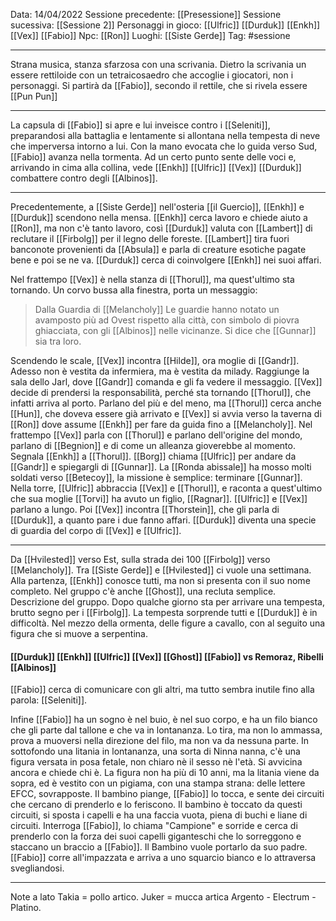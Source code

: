 Data: 14/04/2022
Sessione precedente: [[Presessione]]
Sessione sucessiva: [[Sessione 2]]
Personaggi in gioco: [[Ulfric]] [[Durduk]] [[Enkh]] [[Vex]] [[Fabio]]
Npc: [[Ron]]
Luoghi: [[Siste Gerde]] 
Tag: #sessione 

---
Strana musica, stanza sfarzosa con una scrivania. Dietro la scrivania un essere rettiloide con un tetraicosaedro che accoglie i giocatori, non i personaggi. Si partirà da [[Fabio]], secondo il rettile, che si rivela essere [[Pun Pun]]

----
La capsula di [[Fabio]] si apre e lui inveisce contro i [[Seleniti]], preparandosi alla battaglia e lentamente si allontana nella tempesta di neve che imperversa intorno a lui.
Con la mano evocata che lo guida verso Sud, [[Fabio]] avanza nella tormenta. Ad un certo punto sente delle voci e, arrivando in cima alla collina, vede [[Enkh]] [[Ulfric]] [[Vex]] [[Durduk]] combattere contro degli [[Albinos]]. 

----
Precedentemente, a [[Siste Gerde]] nell'osteria [[il Guercio]], [[Enkh]] e [[Durduk]] scendono nella mensa. [[Enkh]] cerca lavoro e chiede aiuto a [[Ron]], ma non c'è tanto lavoro, così [[Durduk]] valuta con [[Lambert]] di reclutare il [[Firbolg]] per il legno delle foreste. [[Lambert]] tira fuori banconote provenienti da [[Absula]] e parla di creature esotiche pagate bene e poi se ne va. [[Durduk]] cerca di coinvolgere [[Enkh]] nei suoi affari.

Nel frattempo [[Vex]] è nella stanza di [[Thorul]], ma quest'ultimo sta tornando. Un corvo bussa alla finestra, porta un messaggio:
> Dalla Guardia di [[Melancholy]]
> Le guardie hanno notato un avamposto più ad Ovest rispetto alla città, con simbolo di piovra ghiacciata, con gli [[Albinos]] nelle vicinanze. Si dice che [[Gunnar]] sia tra loro.

Scendendo le scale, [[Vex]] incontra [[Hilde]], ora moglie di [[Gandr]]. Adesso non è vestita da infermiera, ma è vestita da milady. Raggiunge la sala dello Jarl, dove [[Gandr]] comanda e gli fa vedere il messaggio. [[Vex]] decide di prendersi la responsabilità, perché sta tornando [[Thorul]], che infatti arriva al porto. Parlano del più e del meno, ma [[Thorul]] cerca anche [[Hun]], che doveva essere già arrivato e [[Vex]] si avvia verso la taverna di [[Ron]] dove assume [[Enkh]] per fare da guida fino a [[Melancholy]]. 
Nel frattempo [[Vex]] parla con [[Thorul]] e parlano dell'origine del mondo, parlano di [[Begnion]] e di come un alleanza gioverebbe al momento. Segnala [[Enkh]] a [[Thorul]].
[[Borg]] chiama [[Ulfric]] per andare da [[Gandr]] e spiegargli di [[Gunnar]]. La [[Ronda abissale]] ha mosso molti soldati verso [[Betecoy]], la missione è semplice: terminare [[Gunnar]]. Nella torre, [[Ulfric]] abbraccia [[Vex]] e [[Thorul]], e raconta a quest'ultimo che sua moglie [[Torvi]] ha avuto un figlio, [[Ragnar]]. [[Ulfric]] e [[Vex]] parlano a lungo. Poi [[Vex]] incontra [[Thorstein]], che gli parla di [[Durduk]], a quanto pare i due fanno affari. [[Durduk]] diventa una specie di guardia del corpo di [[Vex]] e [[Ulfric]]. 

---
Da [[Hvilested]] verso Est, sulla strada dei 100 [[Firbolg]] verso [[Melancholy]].
Tra [[Siste Gerde]] e [[Hvilested]] ci vuole una settimana. Alla partenza, [[Enkh]] conosce tutti, ma non si presenta con il suo nome completo. 
Nel gruppo c'è anche [[Ghost]], una recluta semplice. Descrizione del gruppo. 
Dopo qualche giorno sta per arrivare una tempesta, brutto segno per i [[Firbolg]]. La tempesta sorprende tutti e [[Durduk]] è in difficoltà. Nel mezzo della ormenta, delle figure a cavallo, con al seguito una figura che si muove a serpentina.

#### [[Durduk]] [[Enkh]] [[Ulfric]] [[Vex]] [[Ghost]] [[Fabio]] vs Remoraz, Ribelli [[Albinos]]
[[Fabio]] cerca di comunicare con gli altri, ma tutto sembra inutile fino alla parola: [[Seleniti]]. 

Infine [[Fabio]] ha un sogno
è nel buio, è nel suo corpo, e ha un filo bianco che gli parte dal tallone e che va in lontananza. Lo tira, ma non lo ammassa, prova a muoversi nella direzione del filo, ma non va da nessuna parte. In sottofondo una litania in lontananza, una sorta di Ninna nanna, c'è una figura versata in posa fetale, non chiaro nè il sesso nè l'età. Si avvicina ancora e chiede chi è. La figura non ha più di 10 anni, ma la litania viene da sopra, ed è vestito con un pigiama, con una stampa strana: delle lettere EFCC, sovrapposte. Il bambino piange, [[Fabio]] lo tocca, e sente dei circuiti che cercano di prenderlo e lo feriscono. Il bambino è toccato da questi circuiti, si sposta i capelli e ha una faccia vuota, piena di buchi e liane di circuiti. Interroga [[Fabio]], lo chiama "Campione" e sorride e cerca di prenderlo con la forza dei suoi capelli giganteschi che lo sorreggono e staccano un braccio a [[Fabio]]. Il Bambino vuole portarlo da suo padre. [[Fabio]] corre all'impazzata e arriva a uno squarcio bianco e lo attraversa svegliandosi. 

----
Note a lato
Takia = pollo artico. Juker = mucca artica
Argento - Electrum - Platino. 